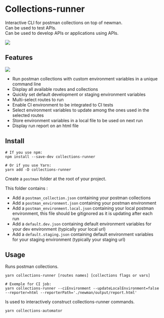 # Collections-runner

Interactive CLI for postman collections on top of newman.<br/>
Can be used to test APIs. <br/>
Can be used to develop APIs or applications using APIs.<br/>

![](DEMO.gif)

## Features

<a href="https://www.npmjs.com/package/collections-runner"><img src="https://img.shields.io/badge/npm%20package-1.0.22-brightgreen"></a>

- Run postman collections with custom environment variables in a unique command line
- Display all available routes and collections
- Quickly set default development or staging environment variables
- Multi-select routes to run
- Enable CI environment to be integrated to CI tests
- Select environment variables to update among the ones used in the selected routes
- Store environment variables in a local file to be used on next run
- Display run report on an html file

## Install

```
# If you use npm:
npm install --save-dev collections-runner

# Or if you use Yarn:
yarn add -D collections-runner
```

Create a `postman` folder at the root of your project.

This folder contains :

- Add a `postman_collection.json` containing your postman collections
- Add a `postman_environment.json` containing your postman environment
- Add a `postman_environment.local.json` containing your local postman environment, this file should be gitignored as it is updating after each run
- Add a `default.dev.json` containing default environment variables for your dev environment (typically your local url)
- Add a `default.staging.json` containing default environment variables for your staging environment (typically your staging url)

## Usage

Runs postman collections.

```
yarn collections-runner [routes names] [collections flags or vars]
```

```
# Exemple for CI job:
yarn collections-runner --ciEnvironment --updateLocalEnvironment=false --reporter=html --reporterPath='./newman/output/report.html'
```

Is used to interactively construct collections-runner commands.

```
yarn collections-automator
```
